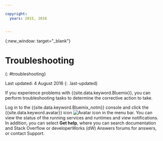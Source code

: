 ```yaml
---

copyright:
  years: 2015, 2016


---
```



{:new_window: target="_blank"}



# Troubleshooting
{: #troubleshooting}

Last updated: 4 August 2016
{: .last-updated}

If you experience problems with {{site.data.keyword.Bluemix}}, you can perform troubleshooting tasks to determine the corrective action to take.

Log in to the {{site.data.keyword.Bluemix_notm}} console and click the {{site.data.keyword.avatar}} icon ![Avatar icon](images/account_support.svg) in the menu bar. You can view the status of the running services and runtimes and view notifications. In addition, you can select **Get help**, where you can search documentation and Stack Overflow or developerWorks (dW) Answers forums for answers, or contact Support.

